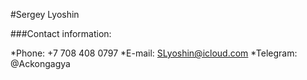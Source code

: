 #Sergey Lyoshin


###Contact information:


*Phone: +7 708 408 0797
*E-mail: SLyoshin@icloud.com
*Telegram: @Ackongagya
